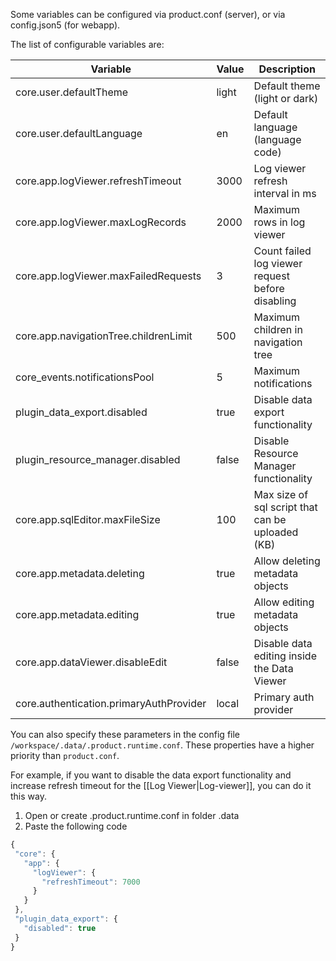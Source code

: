 Some variables can be configured via product.conf (server), or via config.json5 (for webapp).

The list of configurable variables are:

| Variable                                | Value | Description                                      |
|-----------------------------------------|-------|--------------------------------------------------|
| core.user.defaultTheme                  | light | Default theme (light or dark)                    |
| core.user.defaultLanguage               | en    | Default language (language code)                 |
| core.app.logViewer.refreshTimeout       | 3000  | Log viewer refresh interval in ms                |
| core.app.logViewer.maxLogRecords        | 2000  | Maximum rows in log viewer                       |
| core.app.logViewer.maxFailedRequests    | 3     | Count failed log viewer request before disabling |
| core.app.navigationTree.childrenLimit   | 500   | Maximum children in navigation tree              |
| core_events.notificationsPool           | 5     | Maximum notifications                            |
| plugin_data_export.disabled             | true  | Disable data export functionality                |
| plugin_resource_manager.disabled        | false | Disable Resource Manager functionality           |
| core.app.sqlEditor.maxFileSize          | 100   | Max size of sql script that can be uploaded (KB) |
| core.app.metadata.deleting              | true  | Allow deleting metadata objects                  |
| core.app.metadata.editing               | true  | Allow editing metadata objects                   |
| core.app.dataViewer.disableEdit         | false | Disable data editing inside the Data Viewer      |
| core.authentication.primaryAuthProvider | local | Primary auth provider                            |

You can also specify these parameters in the config file `/workspace/.data/.product.runtime.conf`. These properties have a higher priority than `product.conf`.

For example, if you want to disable the data export functionality and increase refresh timeout for the [[Log Viewer|Log-viewer]], you can do it this way.
1. Open or create .product.runtime.conf in folder .data
2. Paste the following code
```javascript
{
 "core": {
   "app": {
     "logViewer": {
       "refreshTimeout": 7000
     }
   }
 },
 "plugin_data_export": {
   "disabled": true
 }
}


